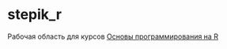 # stepik_r

Рабочая область для курсов [Основы программирования на R](https://stepik.org/course/497/syllabus)